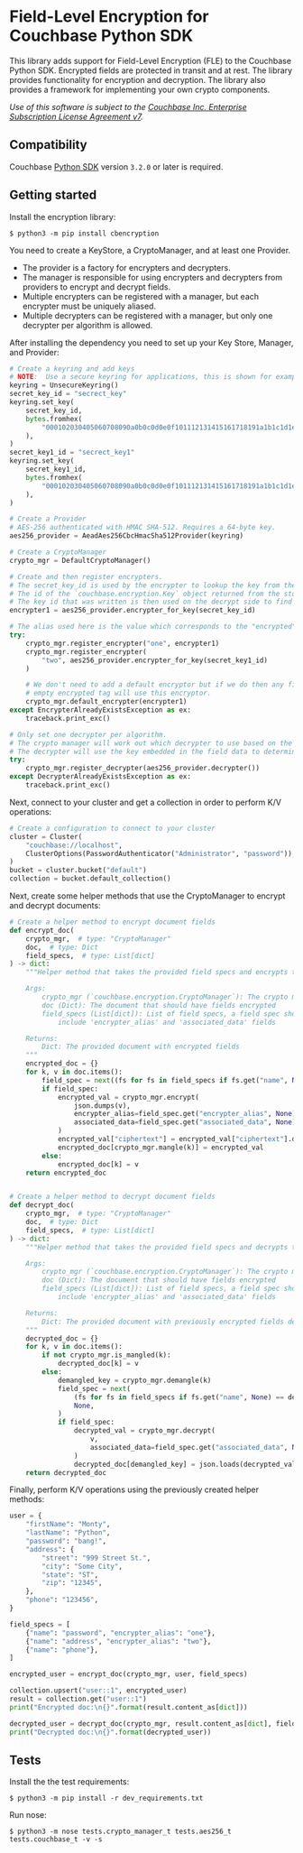 # Field-Level Encryption for Couchbase Python SDK

This library adds support for Field-Level Encryption (FLE) to the Couchbase
Python SDK. Encrypted fields are protected in transit and at rest. The library 
provides functionality for encryption and decryption.  The library also provides
a framework for implementing your own crypto components.

_Use of this software is subject to the
[Couchbase Inc. Enterprise Subscription License Agreement v7](https://www.couchbase.com/ESLA01162020)._

## Compatibility

Couchbase [Python SDK](https://github.com/couchbase/couchbase-python-client) version `3.2.0` or later is required.

## Getting started

Install the encryption library:
```console
$ python3 -m pip install cbencryption
```

You need to create a KeyStore, a CryptoManager, and at least one Provider.

* The provider is a factory for encrypters and decrypters.
* The manager is responsible for using encrypters and decrypters from providers to encrypt and decrypt fields.
* Multiple encrypters can be registered with a manager, but each encrypter must be uniquely aliased.
* Multiple decrypters can be registered with a manager, but only one decrypter per algorithm is allowed.

After installing the dependency you need to set up your Key Store, Manager, and Provider:
```python
# Create a keyring and add keys
# NOTE:  Use a secure keyring for applications, this is shown for example purposes
keyring = UnsecureKeyring()
secret_key_id = "secrect_key"
keyring.set_key(
    secret_key_id,
    bytes.fromhex(
        "000102030405060708090a0b0c0d0e0f101112131415161718191a1b1c1d1e1f202122232425262728292a2b2c2d2e2f303132333435363738393a3b3c3d3e3f"
    ),
)
secret_key1_id = "secrect_key1"
keyring.set_key(
    secret_key1_id,
    bytes.fromhex(
        "000102030405060708090a0b0c0d0e0f101112131415161718191a1b1c1d1e1f202122232425262728292a2b2c2d2e2f303132333435363738393a3b3c3d3e3f"
    ),
)

# Create a Provider
# AES-256 authenticated with HMAC SHA-512. Requires a 64-byte key.
aes256_provider = AeadAes256CbcHmacSha512Provider(keyring)

# Create a CryptoManager
crypto_mgr = DefaultCryptoManager()

# Create and then register encrypters.
# The secret_key_id is used by the encrypter to lookup the key from the store when encrypting a document.
# The id of the `couchbase.encryption.Key` object returned from the store at encryption time is written into the data for the field to be encrypted.
# The key id that was written is then used on the decrypt side to find the corresponding key from the store.
encrypter1 = aes256_provider.encrypter_for_key(secret_key_id)

# The alias used here is the value which corresponds to the "encrypted" field annotation.
try:
    crypto_mgr.register_encrypter("one", encrypter1)
    crypto_mgr.register_encrypter(
        "two", aes256_provider.encrypter_for_key(secret_key1_id)
    )

    # We don't need to add a default encryptor but if we do then any fields with an
    # empty encrypted tag will use this encryptor.
    crypto_mgr.default_encrypter(encrypter1)
except EncrypterAlreadyExistsException as ex:
    traceback.print_exc()

# Only set one decrypter per algorithm.
# The crypto manager will work out which decrypter to use based on the alg field embedded in the field data.
# The decrypter will use the key embedded in the field data to determine which key to fetch from the key store for decryption.
try:
    crypto_mgr.register_decrypter(aes256_provider.decrypter())
except DecrypterAlreadyExistsException as ex:
    traceback.print_exc()
```

Next, connect to your cluster and get a collection in order to perform K/V operations:
```python
# Create a configuration to connect to your cluster
cluster = Cluster(
    "couchbase://localhost",
    ClusterOptions(PasswordAuthenticator("Administrator", "password")),
)
bucket = cluster.bucket("default")
collection = bucket.default_collection()
```

Next, create some helper methods that use the CryptoManager to encrypt and decrypt documents:
```python
# Create a helper method to encrypt document fields
def encrypt_doc(
    crypto_mgr,  # type: "CryptoManager"
    doc,  # type: Dict
    field_specs,  # type: List[dict]
) -> dict:
    """Helper method that takes the provided field specs and encrypts the matching fields of the provided document.

    Args:
        crypto_mgr (`couchbase.encryption.CryptoManager`): The crypto manager that contains registries to application's encrypters and decrypters
        doc (Dict): The document that should have fields encrypted
        field_specs (List[dict]): List of field specs, a field spec should be a dict containing at least a 'name' field.  Can optionally
            include 'encrypter_alias' and 'associated_data' fields

    Returns:
        Dict: The provided document with encrypted fields
    """
    encrypted_doc = {}
    for k, v in doc.items():
        field_spec = next((fs for fs in field_specs if fs.get("name", None) == k), None)
        if field_spec:
            encrypted_val = crypto_mgr.encrypt(
                json.dumps(v),
                encrypter_alias=field_spec.get("encrypter_alias", None),
                associated_data=field_spec.get("associated_data", None),
            )
            encrypted_val["ciphertext"] = encrypted_val["ciphertext"].decode("utf-8")
            encrypted_doc[crypto_mgr.mangle(k)] = encrypted_val
        else:
            encrypted_doc[k] = v
    return encrypted_doc


# Create a helper method to decrypt document fields
def decrypt_doc(
    crypto_mgr,  # type: "CryptoManager"
    doc,  # type: Dict
    field_specs,  # type: List[dict]
) -> dict:
    """Helper method that takes the provided field specs and decrypts the matching fields of the provided document.

    Args:
        crypto_mgr (`couchbase.encryption.CryptoManager`): The crypto manager that contains registries to application's encrypters and decrypters
        doc (Dict): The document that should have fields encrypted
        field_specs (List[dict]): List of field specs, a field spec should be a dict containing at least a 'name' field.  Can optionally
            include 'encrypter_alias' and 'associated_data' fields

    Returns:
        Dict: The provided document with previously encrypted fields decrypted.
    """
    decrypted_doc = {}
    for k, v in doc.items():
        if not crypto_mgr.is_mangled(k):
            decrypted_doc[k] = v
        else:
            demangled_key = crypto_mgr.demangle(k)
            field_spec = next(
                (fs for fs in field_specs if fs.get("name", None) == demangled_key),
                None,
            )
            if field_spec:
                decrypted_val = crypto_mgr.decrypt(
                    v,
                    associated_data=field_spec.get("associated_data", None),
                )
                decrypted_doc[demangled_key] = json.loads(decrypted_val)
    return decrypted_doc
```

Finally, perform K/V operations using the previously created helper methods:
```python
user = {
    "firstName": "Monty",
    "lastName": "Python",
    "password": "bang!",
    "address": {
        "street": "999 Street St.",
        "city": "Some City",
        "state": "ST",
        "zip": "12345",
    },
    "phone": "123456",
}

field_specs = [
    {"name": "password", "encrypter_alias": "one"},
    {"name": "address", "encrypter_alias": "two"},
    {"name": "phone"},
]

encrypted_user = encrypt_doc(crypto_mgr, user, field_specs)

collection.upsert("user::1", encrypted_user)
result = collection.get("user::1")
print("Encrypted doc:\n{}".format(result.content_as[dict]))

decrypted_user = decrypt_doc(crypto_mgr, result.content_as[dict], field_specs)
print("Decrypted doc:\n{}".format(decrypted_user))
```

## Tests

Install the the test requirements:
```console
$ python3 -m pip install -r dev_requirements.txt
```

Run nose:
```console
$ python3 -m nose tests.crypto_manager_t tests.aes256_t tests.couchbase_t -v -s
```
